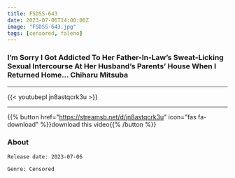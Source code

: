 ```yaml
---
title: FSDSS-643
date: 2023-07-06T14:00:00Z
image: "FSDSS-643.jpg"
tags: [censored, faleno]
---
```


### I’m Sorry I Got Addicted To Her Father-In-Law’s Sweat-Licking Sexual Intercourse At Her Husband’s Parents’ House When I Returned Home… Chiharu Mitsuba
___

{{< youtubepl jn8astqcrk3u >}}
___

{{% button href="https://streamsb.net/d/jn8astqcrk3u" icon="fas fa-download" %}}download this video{{% /button %}}
### About

`Release date: 2023-07-06`

`Genre:	Censored`
